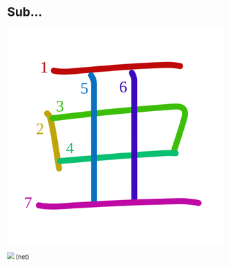 # Sub...
![4e9c](Kanji/kanji-colorize/4e9c.svg)

![](http://www.kanjidamage.com/assets/radsmall/net-f0dbc8c140414638c746161c4f76837d8f00f894d1c4a23e5cc5c70d4a6f81ff.jpg) (net)